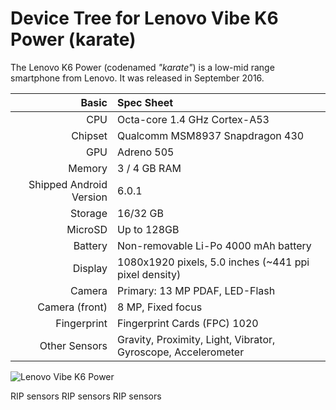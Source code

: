 Device Tree for Lenovo Vibe K6 Power (karate)
===========================================

The Lenovo K6 Power (codenamed _"karate"_) is a low-mid range smartphone from Lenovo.
It was released in September 2016.

Basic   | Spec Sheet
-------:|:-------------------------
CPU     | Octa-core 1.4 GHz Cortex-A53
Chipset | Qualcomm MSM8937 Snapdragon 430
GPU     | Adreno 505
Memory  | 3 / 4 GB RAM
Shipped Android Version | 6.0.1
Storage | 16/32 GB
MicroSD | Up to 128GB
Battery | Non-removable Li-Po 4000 mAh battery
Display | 1080x1920 pixels, 5.0 inches (~441 ppi pixel density)
Camera  | Primary: 13 MP PDAF, LED-Flash
Camera (front)  | 8 MP, Fixed focus
Fingerprint | Fingerprint Cards (FPC) 1020
Other Sensors | Gravity, Proximity, Light, Vibrator, Gyroscope, Accelerometer

![Lenovo Vibe K6 Power](http://cdn2.gsmarena.com/vv/pics/lenovo/lenovo-k6-power1.jpg "Lenovo Vibe K6 Power")

RIP sensors
RIP sensors
RIP sensors
